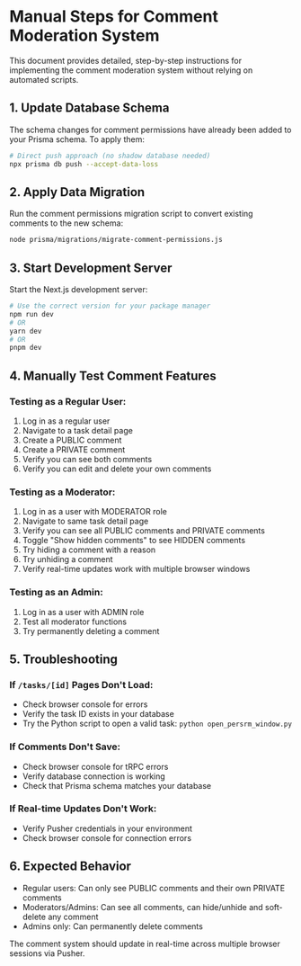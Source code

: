 # Manual Steps for Comment Moderation System

This document provides detailed, step-by-step instructions for implementing the comment moderation system without relying on automated scripts.

## 1. Update Database Schema

The schema changes for comment permissions have already been added to your Prisma schema. To apply them:

```bash
# Direct push approach (no shadow database needed)
npx prisma db push --accept-data-loss
```

## 2. Apply Data Migration

Run the comment permissions migration script to convert existing comments to the new schema:

```bash
node prisma/migrations/migrate-comment-permissions.js
```

## 3. Start Development Server

Start the Next.js development server:

```bash
# Use the correct version for your package manager
npm run dev
# OR
yarn dev
# OR
pnpm dev
```

## 4. Manually Test Comment Features

### Testing as a Regular User:
1. Log in as a regular user
2. Navigate to a task detail page
3. Create a PUBLIC comment
4. Create a PRIVATE comment
5. Verify you can see both comments
6. Verify you can edit and delete your own comments

### Testing as a Moderator:
1. Log in as a user with MODERATOR role
2. Navigate to same task detail page
3. Verify you can see all PUBLIC comments and PRIVATE comments
4. Toggle "Show hidden comments" to see HIDDEN comments
5. Try hiding a comment with a reason
6. Try unhiding a comment
7. Verify real-time updates work with multiple browser windows

### Testing as an Admin:
1. Log in as a user with ADMIN role
2. Test all moderator functions
3. Try permanently deleting a comment

## 5. Troubleshooting

### If `/tasks/[id]` Pages Don't Load:
- Check browser console for errors
- Verify the task ID exists in your database
- Try the Python script to open a valid task: `python open_persrm_window.py`

### If Comments Don't Save:
- Check browser console for tRPC errors
- Verify database connection is working
- Check that Prisma schema matches your database

### If Real-time Updates Don't Work:
- Verify Pusher credentials in your environment
- Check browser console for connection errors

## 6. Expected Behavior

- Regular users: Can only see PUBLIC comments and their own PRIVATE comments
- Moderators/Admins: Can see all comments, can hide/unhide and soft-delete any comment
- Admins only: Can permanently delete comments

The comment system should update in real-time across multiple browser sessions via Pusher. 